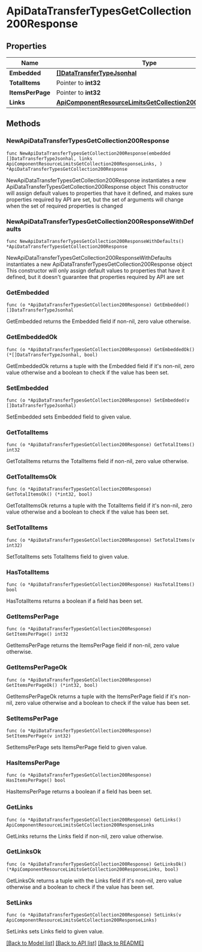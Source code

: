 # ApiDataTransferTypesGetCollection200Response

## Properties

Name | Type | Description | Notes
------------ | ------------- | ------------- | -------------
**Embedded** | [**[]DataTransferTypeJsonhal**](DataTransferTypeJsonhal.md) |  | 
**TotalItems** | Pointer to **int32** |  | [optional] 
**ItemsPerPage** | Pointer to **int32** |  | [optional] 
**Links** | [**ApiComponentResourceLimitsGetCollection200ResponseLinks**](ApiComponentResourceLimitsGetCollection200ResponseLinks.md) |  | 

## Methods

### NewApiDataTransferTypesGetCollection200Response

`func NewApiDataTransferTypesGetCollection200Response(embedded []DataTransferTypeJsonhal, links ApiComponentResourceLimitsGetCollection200ResponseLinks, ) *ApiDataTransferTypesGetCollection200Response`

NewApiDataTransferTypesGetCollection200Response instantiates a new ApiDataTransferTypesGetCollection200Response object
This constructor will assign default values to properties that have it defined,
and makes sure properties required by API are set, but the set of arguments
will change when the set of required properties is changed

### NewApiDataTransferTypesGetCollection200ResponseWithDefaults

`func NewApiDataTransferTypesGetCollection200ResponseWithDefaults() *ApiDataTransferTypesGetCollection200Response`

NewApiDataTransferTypesGetCollection200ResponseWithDefaults instantiates a new ApiDataTransferTypesGetCollection200Response object
This constructor will only assign default values to properties that have it defined,
but it doesn't guarantee that properties required by API are set

### GetEmbedded

`func (o *ApiDataTransferTypesGetCollection200Response) GetEmbedded() []DataTransferTypeJsonhal`

GetEmbedded returns the Embedded field if non-nil, zero value otherwise.

### GetEmbeddedOk

`func (o *ApiDataTransferTypesGetCollection200Response) GetEmbeddedOk() (*[]DataTransferTypeJsonhal, bool)`

GetEmbeddedOk returns a tuple with the Embedded field if it's non-nil, zero value otherwise
and a boolean to check if the value has been set.

### SetEmbedded

`func (o *ApiDataTransferTypesGetCollection200Response) SetEmbedded(v []DataTransferTypeJsonhal)`

SetEmbedded sets Embedded field to given value.


### GetTotalItems

`func (o *ApiDataTransferTypesGetCollection200Response) GetTotalItems() int32`

GetTotalItems returns the TotalItems field if non-nil, zero value otherwise.

### GetTotalItemsOk

`func (o *ApiDataTransferTypesGetCollection200Response) GetTotalItemsOk() (*int32, bool)`

GetTotalItemsOk returns a tuple with the TotalItems field if it's non-nil, zero value otherwise
and a boolean to check if the value has been set.

### SetTotalItems

`func (o *ApiDataTransferTypesGetCollection200Response) SetTotalItems(v int32)`

SetTotalItems sets TotalItems field to given value.

### HasTotalItems

`func (o *ApiDataTransferTypesGetCollection200Response) HasTotalItems() bool`

HasTotalItems returns a boolean if a field has been set.

### GetItemsPerPage

`func (o *ApiDataTransferTypesGetCollection200Response) GetItemsPerPage() int32`

GetItemsPerPage returns the ItemsPerPage field if non-nil, zero value otherwise.

### GetItemsPerPageOk

`func (o *ApiDataTransferTypesGetCollection200Response) GetItemsPerPageOk() (*int32, bool)`

GetItemsPerPageOk returns a tuple with the ItemsPerPage field if it's non-nil, zero value otherwise
and a boolean to check if the value has been set.

### SetItemsPerPage

`func (o *ApiDataTransferTypesGetCollection200Response) SetItemsPerPage(v int32)`

SetItemsPerPage sets ItemsPerPage field to given value.

### HasItemsPerPage

`func (o *ApiDataTransferTypesGetCollection200Response) HasItemsPerPage() bool`

HasItemsPerPage returns a boolean if a field has been set.

### GetLinks

`func (o *ApiDataTransferTypesGetCollection200Response) GetLinks() ApiComponentResourceLimitsGetCollection200ResponseLinks`

GetLinks returns the Links field if non-nil, zero value otherwise.

### GetLinksOk

`func (o *ApiDataTransferTypesGetCollection200Response) GetLinksOk() (*ApiComponentResourceLimitsGetCollection200ResponseLinks, bool)`

GetLinksOk returns a tuple with the Links field if it's non-nil, zero value otherwise
and a boolean to check if the value has been set.

### SetLinks

`func (o *ApiDataTransferTypesGetCollection200Response) SetLinks(v ApiComponentResourceLimitsGetCollection200ResponseLinks)`

SetLinks sets Links field to given value.



[[Back to Model list]](../README.md#documentation-for-models) [[Back to API list]](../README.md#documentation-for-api-endpoints) [[Back to README]](../README.md)


